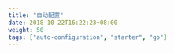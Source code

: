 ```yaml
---
title: "自动配置"
date: 2018-10-22T16:22:23+08:00
weight: 50
tags: ["auto-configuration", "starter", "go"]
---
```


